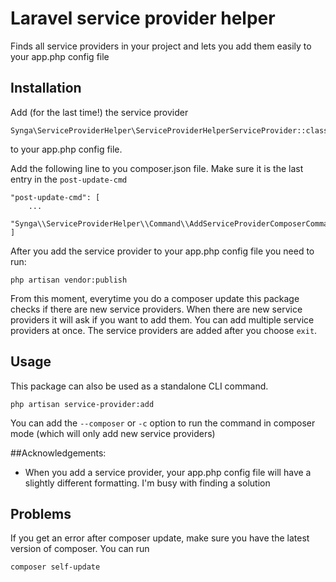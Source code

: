 # Laravel service provider helper
Finds all service providers in your project and lets you add them easily to your app.php config file

## Installation

Add (for the last time!) the service provider

```
Synga\ServiceProviderHelper\ServiceProviderHelperServiceProvider::class
```

to your app.php config file.

Add the following line to you composer.json file. Make sure it is the last entry in the `post-update-cmd`

```
"post-update-cmd": [
    ...
    "Synga\\ServiceProviderHelper\\Command\\AddServiceProviderComposerCommand::addServiceProvider"
]
```

After you add the service provider to your app.php config file you need to run:

```
php artisan vendor:publish
```

From this moment, everytime you do a composer update this package checks if there are new service providers. When there
are new service providers it will ask if you want to add them. You can add multiple service providers at once. The service providers are added after you choose `exit`.

## Usage

This package can also be used as a standalone CLI command.

```
php artisan service-provider:add
```

You can add the `--composer` or `-c` option to run the command in composer mode (which will only add new service providers)

##Acknowledgements:
- When you add a service provider, your app.php config file will have a slightly different formatting. I'm busy with finding a solution

## Problems
If you get an error after composer update, make sure you have the latest version of composer. You can run 

```
composer self-update
```
